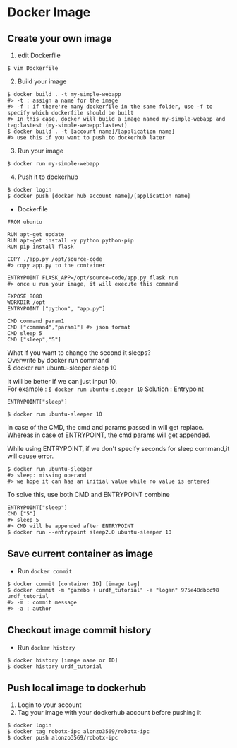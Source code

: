 # Docker Image

## Create your own image

1. edit Dockerfile
```console
$ vim Dockerfile
```

2. Build your image
```console
$ docker build . -t my-simple-webapp 
#> -t : assign a name for the image
#> -f : if there're many dockerfile in the same folder, use -f to specify which dockerfile should be built
#> In this case, docker will build a image named my-simple-webapp and tag:lastest (my-simple-webapp:lastest)
$ docker build . -t [account name]/[application name]
#> use this if you want to push to dockerhub later
```

3. Run your image
```console
$ docker run my-simple-webapp
```

4. Push it to dockerhub
```console
$ docker login
$ docker push [docker hub account name]/[application name]
```

* Dockerfile
```console
FROM ubuntu

RUN apt-get update
RUN apt-get install -y python python-pip
RUN pip install flask

COPY ./app.py /opt/source-code  
#> copy app.py to the container

ENTRYPOINT FLASK_APP=/opt/source-code/app.py flask run 
#> once u run your image, it will execute this command
```
```console
EXPOSE 8080
WORKDIR /opt
ENTRYPOINT ["python", "app.py"]

CMD command param1
CMD ["command","param1"] #> json format
CMD sleep 5
CMD ["sleep","5"]
```

What if you want to change the second it sleeps?  
Overwrite by docker run command  
$ docker run ubuntu-sleeper sleep 10  

It will be better if we can just input 10.  
For example : `$ docker rum ubuntu-sleeper 10`
Solution : Entrypoint  
```console
ENTRYPOINT["sleep"]  

$ docker rum ubuntu-sleeper 10  
```
In case of the CMD, the cmd and params passed in will get replace.  
Whereas in case of ENTRYPOINT, the cmd params will get appended.  

While using ENTRYPOINT, if we don't specify seconds for sleep command,it will cause error.  
```console
$ docker run ubuntu-sleeper  
#> sleep: missing operand  
#> we hope it can has an initial value while no value is entered  
```
To solve this, use both CMD and ENTRYPOINT combine  
```console
ENTRYPOINT["sleep"]
CMD ["5"]
#> sleep 5
#> CMD will be appended after ENTRYPOINT
$ docker run --entrypoint sleep2.0 ubuntu-sleeper 10
```



## Save current container as image
* Run `docker commit`
```console
$ docker commit [container ID] [image tag]
$ docker commit -m "gazebo + urdf_tutorial" -a "logan" 975e48dbcc98 urdf_tutorial
#> -m : commit message
#> -a : author
```

## Checkout image commit history
* Run `docker history`
```console
$ docker history [image name or ID]
$ docker history urdf_tutorial
```
## Push local image to dockerhub
1. Login to your account
2. Tag your image with your dockerhub account before pushing it 
```console
$ docker login
$ docker tag robotx-ipc alonzo3569/robotx-ipc
$ docker push alonzo3569/robotx-ipc
```
